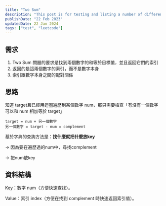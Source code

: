 ```yaml
---
title: "Two Sum"
description: "This post is for testing and listing a number of different markdown elements"
publishDate: "22 Feb 2023"
updatedDate: 22 Jan 2024
tags: ["test", "leetcode"]
---
```


## 需求

1. Two Sum 問題的要求是找到兩個數字的和等於目標值，並且返回它們的索引
2. 返回的是這兩個數字的索引，而不是數字本身
3. 索引跟數字本身之間的配對關係

## 思路

知道 target且已經用迴圈遍歷到某個數字 num，那只需要檢查「有沒有一個數字可以和 num 相加等於 target」

```
target = num + 另一個數字
另一個數字 = target - num = complement
```

基於字典的查詢方法是：**找什麼就把什麼放key**

→ 因為要在遍歷過的num中，尋找complement 

→ 把num放key

## 資料結構

Key：數字 num（方便快速查找）。

Value：索引 index（方便在找到 complement 時快速返回索引值）。
